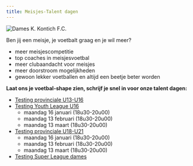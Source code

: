 ```yaml
---
title: Meisjes-Talent dagen
---
```


<div class="mb-6">
    <img style="max-width: 100%; height: auto;" src="https://res.cloudinary.com/kkontichfc/image/upload/v1671472176/nieuws/kontich_dames_27_gd4iu9.jpg" alt="Dames K. Kontich F.C." />
</div>

<p>Ben jij een meisje, je voetbalt graag en je wil meer?</p>
<ul>
    <li>meer meisjescompetitie</li>
    <li>top coaches in meisjesvoetbal</li>
    <li>meer clubaandacht voor meisjes</li>
    <li>meer doorstroom mogelijkheden</li>
    <li>gewoon lekker voetballen en altijd een beetje beter worden</li>
</ul>

<p><strong>Laat ons je voetbal-shape zien, schrijf je snel in voor onze talent dagen:</strong></u></p>
<ul>
    <li><a href='/dames/testing-provinciale-u13-u16' title='Testing provinciale U13-U16'>Testing provinciale U13-U16</a> </li>
    <li><a href='/dames/testing-youth-league-u16' title='Testing Youth League U16'>Testing Youth League U16</a>
        <ul style="margin-bottom: 0">
            <li>maandag 16 januari (18u30-20u00)</li>
            <li>maandag 13 februari (18u30-20u00)</li>
            <li>maandag 13 maart (18u30-20u00)</li>
        </ul>
    </li>
    <li><a href='/dames/testing-provinciale-u18-u21' title='Testing provinciale U18-U21'>Testing provinciale U18-U21</a>
        <ul style="margin-bottom: 0">
            <li>maandag 16 januari (18u30-20u00)</li>
            <li>maandag 13 februari (18u30-20u00)</li>
            <li>maandag 13 maart (18u30-20u00)</li>
        </ul>
    </li>
    <li><a href='/dames/testing-super-league' title='Testing Super League dames'>Testing Super League dames</a></li>
</ul>
